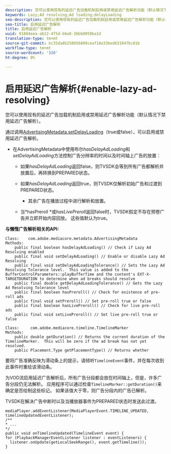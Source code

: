 ```yaml
---
description: 您可以使用现有的延迟广告加载机制启用或禁用延迟广告解析功能（默认情况下禁用延迟广告解析）。
keywords: Lazy;Ad resolving;Ad loading;delayLoading
seo-description: 您可以使用现有的延迟广告加载机制启用或禁用延迟广告解析功能（默认情况下禁用延迟广告解析）。
seo-title: 启用延迟广告解析
title: 启用延迟广告解析
uuid: 91884eea-a622-4f5d-b6a8-36bb0050ba1d
translation-type: tm+mt
source-git-commit: bc35da8b258056809ceaf18e33bed631047bc81b
workflow-type: tm+mt
source-wordcount: '320'
ht-degree: 0%

---
```



# 启用延迟广告解析{#enable-lazy-ad-resolving}

您可以使用现有的延迟广告加载机制启用或禁用延迟广告解析功能（默认情况下禁用延迟广告解析）。

通过调用[AdvertisingMetadata.setDelayLoading](https://help.adobe.com/en_US/primetime/api/psdk/javadoc_2.4/com/adobe/mediacore/metadata/AdvertisingMetadata.html#setDelayAdLoading-boolean-)（true或false），可以启用或禁用延迟广告解析。

* 在AdvertisingMetadata中使用布尔&#x200B;*hasDelayAdLoading*&#x200B;和&#x200B;*setDelayAdLoading*&#x200B;方法控制广告分辨率的时间以及时间轴上广告的放置：

   * 如果&#x200B;*hasDelayAdLoading*&#x200B;返回false，则TVSDK会等到所有广告都解析并放置后，再转换到PREPARED状态。
   * 如果&#x200B;*hasDelayAdLoading*&#x200B;返回true，则TVSDK仅解析初始广告和过渡到PREPARED状态。

      * 其余广告在播放过程中进行解析和放置。
   * 当*hasPreroll *或&#x200B;*hasLivePreroll*&#x200B;返回false时，TVSDK假定不存在预卷广告并立即开始内容回放。 这些值默认为true。


**与懒惰广告解析相关的API:**

```
Class:    com.adobe.mediacore.metadata.AdvertisingMetadata 
Methods: 
    public final boolean hasDelayAdLoading() // Check if Lazy Ad Resolving enabled 
    public final void setDelayAdLoading() // Enable or disable Lazy Ad Resolving 
    public final void setDelayAdLoadingTolerance() // Sets the Lazy Ad Resolving Tolerance level.  This value is added to the BufferControlParameters::playBufferTime and the content's EXT-X-TARGETDURATION to determine when ad breaks should resolve 
    public final double getDelayAdLoadingTolerance() // Gets the Lazy Ad Resolving Tolerance level 
    public final boolean hasPreroll() // Check for existence of pre-roll ads 
    public final void setPreroll() // Set pre-roll true or false 
    public final boolean hasLivePreroll() // Check for live pre-roll ads 
    public final void setLivePreroll() // Set live pre-roll true or false

Class:     com.adobe.mediacore.timeline.TimelineMarker 
Methods: 
    public double getDuration() // Returns the current duration of the TimelineMarker.  This will be zero if the ad break has not yet resolved. 
    public Placement.Type getPlacementType() // Returns whether
```

要将广告准确反映为滑动条上的提示，请倾听`TimelineEvent`事件，并在每次收到此事件时重绘该滑动条。

为VOD流启用延迟广告解析后，所有广告分段都会放在时间轴上，但是，许多广告分段仍无法解析。 应用程序可以通过检查`TimelineMarker::getDuration()`来确定是否绘制这些标记。 如果该值大于零，则广告分段内的广告已解析。

TVSDK在解决广告中断时以及当播放器事件为PREPARED状态时发送此过渡。

```
mediaPlayer.addEventListener(MediaPlayerEvent.TIMELINE_UPDATED, timelineUpdatedEventListener); 
/** 
* ... 
*/ 
public void onTimelineUpdated(TimelineEvent event) { 
for (PlaybackManagerEventListener listener : eventListeners) { 
  listener.onUpdate(getLocalSeekRange(), event.getTimeline()); 
}
```
